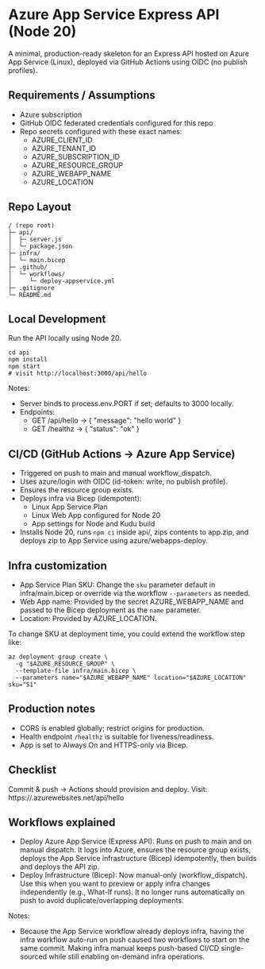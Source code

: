 # Azure App Service Express API (Node 20)

A minimal, production-ready skeleton for an Express API hosted on Azure App Service (Linux), deployed via GitHub Actions using OIDC (no publish profiles).

## Requirements / Assumptions
- Azure subscription
- GitHub OIDC federated credentials configured for this repo
- Repo secrets configured with these exact names:
  - AZURE_CLIENT_ID
  - AZURE_TENANT_ID
  - AZURE_SUBSCRIPTION_ID
  - AZURE_RESOURCE_GROUP
  - AZURE_WEBAPP_NAME
  - AZURE_LOCATION

## Repo Layout
```
/ (repo root)
├─ api/
│  ├─ server.js
│  └─ package.json
├─ infra/
│  └─ main.bicep
├─ .github/
│  └─ workflows/
│     └─ deploy-appservice.yml
├─ .gitignore
└─ README.md
```

## Local Development
Run the API locally using Node 20.

```
cd api
npm install
npm start
# visit http://localhost:3000/api/hello
```

Notes:
- Server binds to process.env.PORT if set; defaults to 3000 locally.
- Endpoints:
  - GET /api/hello → { "message": "hello world" }
  - GET /healthz → { "status": "ok" }

## CI/CD (GitHub Actions → Azure App Service)
- Triggered on push to main and manual workflow_dispatch.
- Uses azure/login with OIDC (id-token: write, no publish profile).
- Ensures the resource group exists.
- Deploys infra via Bicep (idempotent):
  - Linux App Service Plan
  - Linux Web App configured for Node 20
  - App settings for Node and Kudu build
- Installs Node 20, runs `npm ci` inside api/, zips contents to app.zip, and deploys zip to App Service using azure/webapps-deploy.

## Infra customization
- App Service Plan SKU: Change the `sku` parameter default in infra/main.bicep or override via the workflow `--parameters` as needed.
- Web App name: Provided by the secret AZURE_WEBAPP_NAME and passed to the Bicep deployment as the `name` parameter.
- Location: Provided by AZURE_LOCATION.

To change SKU at deployment time, you could extend the workflow step like:
```
az deployment group create \
  -g "$AZURE_RESOURCE_GROUP" \
  --template-file infra/main.bicep \
  --parameters name="$AZURE_WEBAPP_NAME" location="$AZURE_LOCATION" sku="S1"
```

## Production notes
- CORS is enabled globally; restrict origins for production.
- Health endpoint `/healthz` is suitable for liveness/readiness.
- App is set to Always On and HTTPS-only via Bicep.

## Checklist
Commit & push → Actions should provision and deploy. Visit: https://<webapp>.azurewebsites.net/api/hello


## Workflows explained
- Deploy Azure App Service (Express API): Runs on push to main and on manual dispatch. It logs into Azure, ensures the resource group exists, deploys the App Service infrastructure (Bicep) idempotently, then builds and deploys the API zip.
- Deploy Infrastructure (Bicep): Now manual-only (workflow_dispatch). Use this when you want to preview or apply infra changes independently (e.g., What-If runs). It no longer runs automatically on push to avoid duplicate/overlapping deployments.

Notes:
- Because the App Service workflow already deploys infra, having the infra workflow auto-run on push caused two workflows to start on the same commit. Making infra manual keeps push-based CI/CD single-sourced while still enabling on-demand infra operations.
